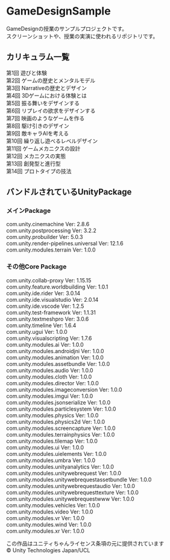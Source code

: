 # GameDesignSample

GameDesignの授業のサンプルプロジェクトです。  
スクリーンショットや、授業の実演に使われるリポジトリです。 　

## カリキュラム一覧
第1回  遊びと体験  
第2回  ゲームの歴史とメンタルモデル  
第3回  Narrativeの歴史とデザイン  
第4回  3Dゲームにおける体験とは  
第5回  振る舞いをデザインする  
第6回  リプレイの欲求をデザインする  
第7回  映画のようなゲームを作る  
第8回  駆け引きのデザイン  
第9回  敵キャラAIを考える  
第10回  繰り返し遊べるレベルデザイン  
第11回  ゲームメカニクスの設計  
第12回  メカニクスの実態  
第13回  創発型と進行型  
第14回  プロトタイプの技法  

## バンドルされているUnityPackage
### メインPackage
com.unity.cinemachine  Ver: 2.8.6  
com.unity.postprocessing  Ver: 3.2.2  
com.unity.probuilder  Ver: 5.0.3  
com.unity.render-pipelines.universal  Ver: 12.1.6  
com.unity.modules.terrain  Ver: 1.0.0  
  
### その他Core Package
com.unity.collab-proxy  Ver: 1.15.15  
com.unity.feature.worldbuilding  Ver: 1.0.1  
com.unity.ide.rider  Ver: 3.0.14  
com.unity.ide.visualstudio  Ver: 2.0.14  
com.unity.ide.vscode  Ver: 1.2.5  
com.unity.test-framework  Ver: 1.1.31  
com.unity.textmeshpro  Ver: 3.0.6  
com.unity.timeline  Ver: 1.6.4  
com.unity.ugui  Ver: 1.0.0  
com.unity.visualscripting  Ver: 1.7.6  
com.unity.modules.ai  Ver: 1.0.0  
com.unity.modules.androidjni  Ver: 1.0.0  
com.unity.modules.animation  Ver: 1.0.0  
com.unity.modules.assetbundle  Ver: 1.0.0  
com.unity.modules.audio  Ver: 1.0.0  
com.unity.modules.cloth  Ver: 1.0.0  
com.unity.modules.director  Ver: 1.0.0  
com.unity.modules.imageconversion  Ver: 1.0.0  
com.unity.modules.imgui  Ver: 1.0.0  
com.unity.modules.jsonserialize  Ver: 1.0.0  
com.unity.modules.particlesystem  Ver: 1.0.0  
com.unity.modules.physics  Ver: 1.0.0  
com.unity.modules.physics2d  Ver: 1.0.0  
com.unity.modules.screencapture  Ver: 1.0.0  
com.unity.modules.terrainphysics  Ver: 1.0.0  
com.unity.modules.tilemap  Ver: 1.0.0  
com.unity.modules.ui  Ver: 1.0.0  
com.unity.modules.uielements  Ver: 1.0.0  
com.unity.modules.umbra  Ver: 1.0.0  
com.unity.modules.unityanalytics  Ver: 1.0.0  
com.unity.modules.unitywebrequest  Ver: 1.0.0  
com.unity.modules.unitywebrequestassetbundle  Ver: 1.0.0  
com.unity.modules.unitywebrequestaudio  Ver: 1.0.0  
com.unity.modules.unitywebrequesttexture  Ver: 1.0.0  
com.unity.modules.unitywebrequestwww  Ver: 1.0.0  
com.unity.modules.vehicles  Ver: 1.0.0  
com.unity.modules.video  Ver: 1.0.0  
com.unity.modules.vr  Ver: 1.0.0  
com.unity.modules.wind  Ver: 1.0.0  
com.unity.modules.xr  Ver: 1.0.0  

この作品はユニティちゃんライセンス条項の元に提供されています  
© Unity Technologies Japan/UCL
